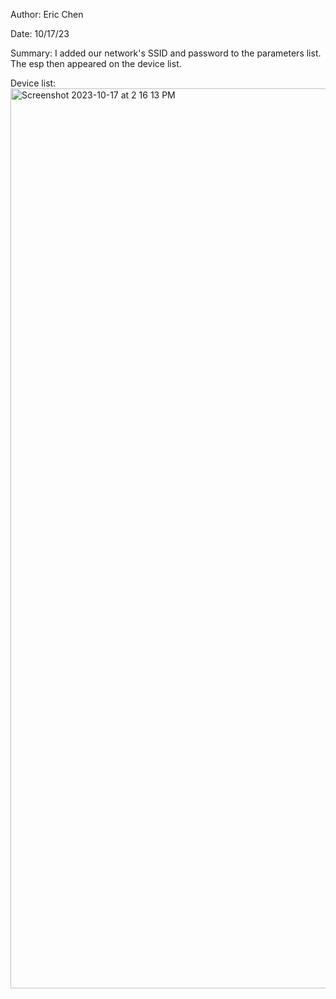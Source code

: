 Author: Eric Chen

Date: 10/17/23

Summary: I added our network's SSID and password to the parameters list. The esp then appeared on the device list.

Device list:
<img width="1440" alt="Screenshot 2023-10-17 at 2 16 13 PM" src="https://github.com/BU-EC444/Chen-Eric/assets/98416392/2a57bae7-b432-4329-aadb-367d5a83905b">

